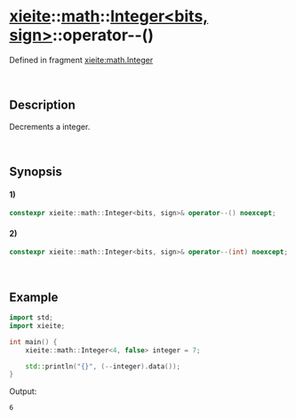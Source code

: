 # [xieite](../../../../../xieite.md)\:\:[math](../../../../../math.md)\:\:[Integer<bits, sign>](../../../../integer.md)\:\:operator--\(\)
Defined in fragment [xieite:math.Integer](../../../../../../../src/math/integer.cpp)

&nbsp;

## Description
Decrements a integer.

&nbsp;

## Synopsis
#### 1)
```cpp
constexpr xieite::math::Integer<bits, sign>& operator--() noexcept;
```
#### 2)
```cpp
constexpr xieite::math::Integer<bits, sign>& operator--(int) noexcept;
```

&nbsp;

## Example
```cpp
import std;
import xieite;

int main() {
    xieite::math::Integer<4, false> integer = 7;

    std::println("{}", (--integer).data());
}
```
Output:
```
6
```

